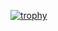 [![trophy](https://github-profile-trophy.vercel.app/?username=sultanamoa&theme=onedark&row=2&column=3)](https://github.com/sultanamoa/github-profile-trophy)

